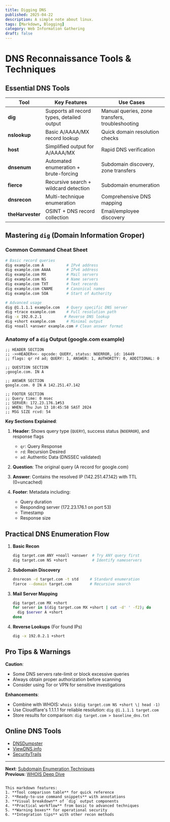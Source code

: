```yaml
---
title: Digging DNS
published: 2025-04-22
description: A simple note about linux.
tags: [Markdown, Blogging]
category: Web Information Gathering
draft: false
---
```


# DNS Reconnaissance Tools & Techniques

## Essential DNS Tools

| Tool | Key Features | Use Cases |
|------|-------------|-----------|
| **dig** | Supports all record types, detailed output | Manual queries, zone transfers, troubleshooting |
| **nslookup** | Basic A/AAAA/MX record lookup | Quick domain resolution checks |
| **host** | Simplified output for A/AAAA/MX | Rapid DNS verification |
| **dnsenum** | Automated enumeration + brute-forcing | Subdomain discovery, zone transfers |
| **fierce** | Recursive search + wildcard detection | Subdomain enumeration |
| **dnsrecon** | Multi-technique enumeration | Comprehensive DNS mapping |
| **theHarvester** | OSINT + DNS record collection | Email/employee discovery |

## Mastering `dig` (Domain Information Groper)

### Common Command Cheat Sheet

```bash
# Basic record queries
dig example.com A          # IPv4 address
dig example.com AAAA       # IPv6 address 
dig example.com MX         # Mail servers
dig example.com NS         # Name servers
dig example.com TXT        # Text records
dig example.com CNAME      # Canonical names
dig example.com SOA        # Start of Authority

# Advanced usage
dig @1.1.1.1 example.com   # Query specific DNS server
dig +trace example.com     # Full resolution path
dig -x 192.0.2.1          # Reverse DNS lookup
dig +short example.com     # Minimal output
dig +noall +answer example.com # Clean answer format
```

### Anatomy of a `dig` Output (google.com example)

```dns
;; HEADER SECTION
;; ->>HEADER<<- opcode: QUERY, status: NOERROR, id: 16449
;; flags: qr rd ad; QUERY: 1, ANSWER: 1, AUTHORITY: 0, ADDITIONAL: 0

;; QUESTION SECTION
;google.com. IN A

;; ANSWER SECTION
google.com. 0 IN A 142.251.47.142

;; FOOTER SECTION
;; Query time: 0 msec
;; SERVER: 172.23.176.1#53
;; WHEN: Thu Jun 13 10:45:58 SAST 2024
;; MSG SIZE rcvd: 54
```

**Key Sections Explained**:
1. **Header**: Shows query type (`QUERY`), success status (`NOERROR`), and response flags
   - `qr`: Query Response
   - `rd`: Recursion Desired
   - `ad`: Authentic Data (DNSSEC validated)

2. **Question**: The original query (A record for google.com)

3. **Answer**: Contains the resolved IP (142.251.47.142) with TTL (0=uncached)

4. **Footer**: Metadata including:
   - Query duration
   - Responding server (172.23.176.1 on port 53)
   - Timestamp
   - Response size

## Practical DNS Enumeration Flow

1. **Basic Recon**
   ```bash
   dig target.com ANY +noall +answer  # Try ANY query first
   dig target.com NS +short           # Identify nameservers
   ```

2. **Subdomain Discovery**
   ```bash
   dnsrecon -d target.com -t std     # Standard enumeration
   fierce --domain target.com        # Recursive search
   ```

3. **Mail Server Mapping**
   ```bash
   dig target.com MX +short
   for server in $(dig target.com MX +short | cut -d' ' -f2); do
     dig $server A +short
   done
   ```

4. **Reverse Lookups** (For found IPs)
   ```bash
   dig -x 192.0.2.1 +short
   ```

## Pro Tips & Warnings

**Caution**: 
- Some DNS servers rate-limit or block excessive queries
- Always obtain proper authorization before scanning
- Consider using Tor or VPN for sensitive investigations

**Enhancements**:
- Combine with WHOIS: `whois $(dig target.com NS +short \| head -1)`
- Use Cloudflare's 1.1.1.1 for reliable resolution: `dig @1.1.1.1 target.com`
- Store results for comparison: `dig target.com > baseline_dns.txt`

## Online DNS Tools
- [DNSDumpster](https://dnsdumpster.com/)
- [ViewDNS.info](https://viewdns.info/)
- [SecurityTrails](https://securitytrails.com/)

---

**Next**: [Subdomain Enumeration Techniques]()  
**Previous**: [WHOIS Deep Dive]()
```

This markdown features:
1. **Tool comparison table** for quick reference
2. **Ready-to-use command snippets** with annotations
3. **Visual breakdown** of `dig` output components
4. **Practical workflow** from basic to advanced techniques
5. **Warning boxes** for operational security
6. **Integration tips** with other recon methods

